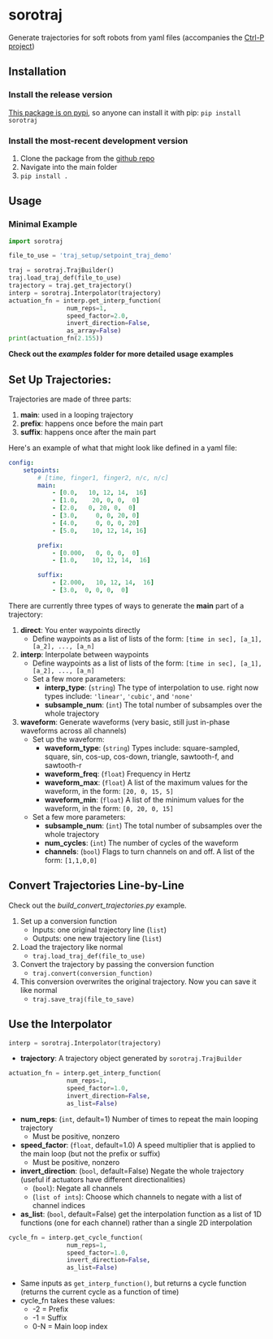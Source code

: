 # sorotraj
Generate trajectories for soft robots from yaml files (accompanies the [Ctrl-P project](https://cbteeple.github.io/pressure_controller_docs))

## Installation
### Install the release version
[This package is on pypi](https://pypi.org/project/sorotraj/), so anyone can install it with pip: `pip install sorotraj`

### Install the most-recent development version
1. Clone the package from the [github repo](https://github.com/cbteeple/soro-traj)
2. Navigate into the main folder
3. `pip install .`

## Usage

### Minimal Example
``` python
import sorotraj

file_to_use = 'traj_setup/setpoint_traj_demo'

traj = sorotraj.TrajBuilder()
traj.load_traj_def(file_to_use)
trajectory = traj.get_trajectory()
interp = sorotraj.Interpolator(trajectory)
actuation_fn = interp.get_interp_function(
                num_reps=1,
                speed_factor=2.0,
                invert_direction=False,
                as_array=False)
print(actuation_fn(2.155))
```
**Check out the _examples_ folder for more detailed usage examples**


## Set Up Trajectories:

Trajectories are made of three parts:
1. **main**: used in a looping trajectory
2. **prefix**: happens once before the main part
3. **suffix**: happens once after the main part

Here's an example of what that might look like defined in a yaml file:
```yaml
config:
    setpoints:
        # [time, finger1, finger2, n/c, n/c]
        main:
            - [0.0,   10, 12, 14,  16]
            - [1.0,    20, 0, 0,  0]
            - [2.0,   0, 20, 0,  0]
            - [3.0,     0, 0, 20, 0]
            - [4.0,     0, 0, 0, 20]
            - [5.0,    10, 12, 14, 16]

        prefix:
            - [0.000,   0, 0, 0,  0]
            - [1.0,    10, 12, 14,  16]

        suffix:
            - [2.000,   10, 12, 14,  16]
            - [3.0,  0, 0, 0,  0]
```


There are currently three types of ways to generate the **main** part of a trajectory:
1. **direct**: You enter waypoints directly
	- Define waypoints as a list of lists of the form: `[time in sec], [a_1], [a_2], ..., [a_n]`
2. **interp**: Interpolate between waypoints
	- Define waypoints as a list of lists of the form: `[time in sec], [a_1], [a_2], ..., [a_n]`
	- Set a few more parameters:
		- **interp_type**: (`string`) The type of interpolation to use. right now types include: `'linear'`, `'cubic'`, and `'none'`
    	- **subsample_num**: (`int`) The total number of subsamples over the whole trajectory
3. **waveform**: Generate waveforms (very basic, still just in-phase waveforms across all channels)
	- Set up the waveform:
		- **waveform_type**: (`string`) Types include: square-sampled, square, sin, cos-up, cos-down, triangle, sawtooth-f, and sawtooth-r
    	- **waveform_freq**: (`float`) Frequency in Hertz
    	- **waveform_max**: (`float`) A list of the maximum values for the waveform, in the form: `[20, 0, 15, 5] `
    	- **waveform_min**: (`float`) A list of the minimum values for the waveform, in the form: `[0, 20, 0, 15]`
	- Set a few more parameters:
    	- **subsample_num**: (`int`) The total number of subsamples over the whole trajectory
    	- **num_cycles**: (`int`) The number of cycles of the waveform
    	- **channels**: (`bool`) Flags to turn channels on and off. A list of the form:  `[1,1,0,0]`

## Convert Trajectories Line-by-Line
Check out the _build_convert_trajectories.py_ example.

1. Set up a conversion function
	- Inputs: one original trajectory line (`list`)
	- Outputs: one new trajectory line (`list`)
2. Load the trajectory like normal
	- `traj.load_traj_def(file_to_use)`
3. Convert the trajectory by passing the conversion function
	- `traj.convert(conversion_function)`
4. This conversion overwrites the original trajectory. Now you can save it like normal
	- `traj.save_traj(file_to_save)`




## Use the Interpolator
```python
interp = sorotraj.Interpolator(trajectory)
```
- **trajectory**: A trajectory object generated by `sorotraj.TrajBuilder`


```python
actuation_fn = interp.get_interp_function(
                num_reps=1,
                speed_factor=1.0,
                invert_direction=False,
                as_list=False)
```
- **num_reps**: (`int`, default=1) Number of times to repeat the main looping trajectory
    - Must be positive, nonzero
- **speed_factor**: (`float`, default=1.0) A speed multiplier that is applied to the main loop (but not the prefix or suffix)
    - Must be positive, nonzero
- **invert_direction**: (`bool`, default=False) Negate the whole trajectory (useful if actuators have different directionalities)
    - (`bool`): Negate all channels
    - (`list of ints`): Choose which channels to negate with a list of channel indices
- **as_list**: (`bool`, default=False) get the interpolation function as a list of 1D functions (one for each channel) rather than a single 2D interpolation


```python
cycle_fn = interp.get_cycle_function(
                num_reps=1,
                speed_factor=1.0,
                invert_direction=False,
                as_list=False)
```
- Same inputs as `get_interp_function()`, but returns a cycle function (returns the current cycle as a function of time)
- cycle_fn takes these values:
    - -2 = Prefix
    - -1 = Suffix
    - 0-N = Main loop index
